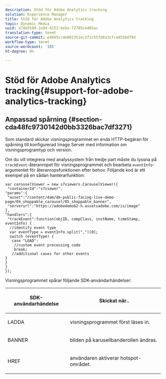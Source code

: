 ```yaml
---
description: Stöd för Adobe Analytics tracking
solution: Experience Manager
title: Stöd för Adobe Analytics tracking
topic: Dynamic Media
uuid: a7de5549-2a9d-4153-be5e-72705ced85ac
translation-type: tm+mt
source-git-commit: e4695cc4e882351ec3f2c55fd8a3cfca455bd79d
workflow-type: tm+mt
source-wordcount: '105'
ht-degree: 0%

---
```



# Stöd för Adobe Analytics tracking{#support-for-adobe-analytics-tracking}

## Anpassad spårning {#section-cda48fc9730142d0bb3326bac7df3271}

Som standard skickar visningsprogrammet en enda HTTP-begäran för spårning till konfigurerad Image Server med information om visningsprogramtyp och version.

Om du vill integrera med analyssystem från tredje part måste du lyssna på `trackEvent`-återanropet för visningsprogrammet och bearbeta `eventInfo`-argumentet för återanropsfunktionen efter behov. Följande kod är ett exempel på en sådan hanterarfunktion:

```
var carouselViewer = new s7viewers.CarouselViewer({ 
 "containerId":"s7viewer", 
"params":{ 
 "asset":"/content/dam/dm-public-facing-live-demo-page/04_shoppable_carousel/05_shoppable_banner", 
 "serverurl":"https://adobedemo62-h.assetsadobe.com/is/image" 
}, 
"handlers":{ 
 "trackEvent":function(objID, compClass, instName, timeStamp, eventInfo) { 
  //identify event type 
  var eventType = eventInfo.split(",")[0]; 
  switch (eventType) { 
   case "LOAD": 
    //custom event processing code 
    break; 
   //additional cases for other events 
} 
} 
} 
});
```

Visningsprogrammet spårar följande SDK-användarhändelser:

<table id="table_5D090E6614974D968E1A93B5727D859C"> 
 <thead> 
  <tr> 
   <th colname="col1" class="entry"> <p>SDK-användarhändelse </p> </th> 
   <th colname="col2" class="entry"> <p>Skickat när.. </p> </th> 
  </tr> 
 </thead>
 <tbody> 
  <tr> 
   <td colname="col1"> <p> <span class="codeph"> LADDA  </span> </p> </td> 
   <td colname="col2"> <p>visningsprogrammet först läses in. </p> </td> 
  </tr> 
  <tr> 
   <td colname="col1"> <p> <span class="codeph"> BANNER  </span> </p> </td> 
   <td colname="col2"> <p>bilden på karusellbanderollen ändras. </p> </td> 
  </tr> 
  <tr> 
   <td colname="col1"> <p> <span class="codeph"> HREF  </span> </p> </td> 
   <td colname="col2"> <p>användaren aktiverar hotspot-området. </p> </td> 
  </tr> 
 </tbody> 
</table>

